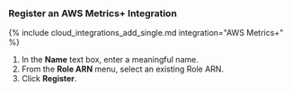 ### Register an AWS Metrics+ Integration

{% include cloud_integrations_add_single.md integration="AWS Metrics+" %}

1. In the **Name** text box, enter a meaningful name.
2. From the **Role ARN** menu, select an existing Role ARN.
3. Click **Register**. 
